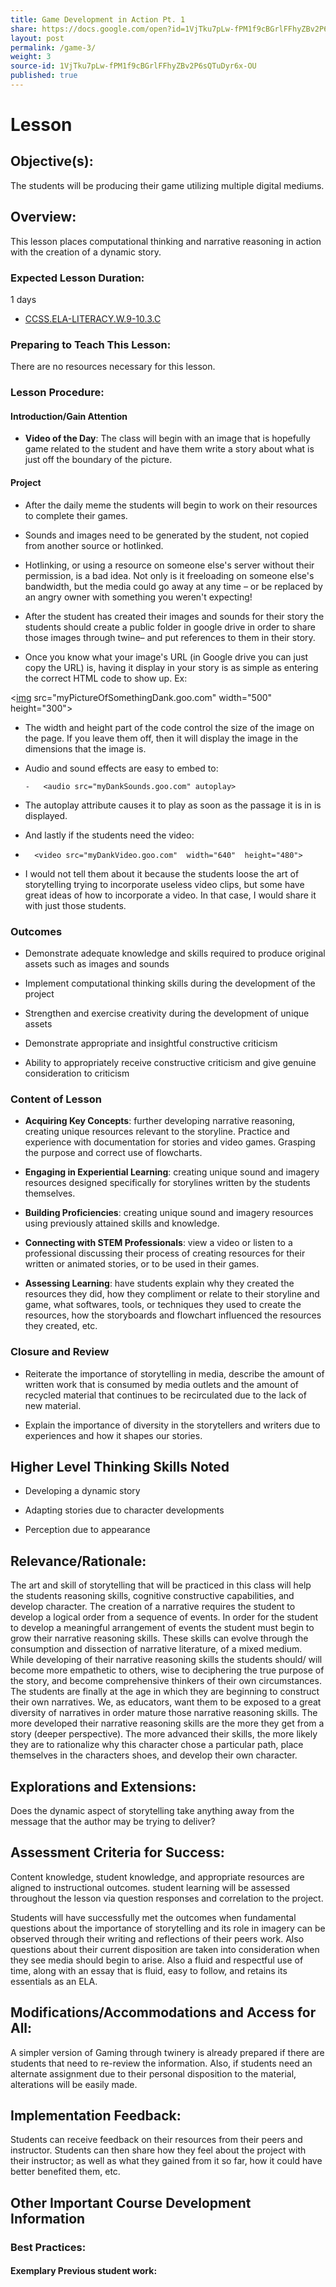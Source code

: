 ```yaml
---
title: Game Development in Action Pt. 1
share: https://docs.google.com/open?id=1VjTku7pLw-fPM1f9cBGrlFFhyZBv2P6sQTuDyr6x-OU
layout: post
permalink: /game-3/
weight: 3
source-id: 1VjTku7pLw-fPM1f9cBGrlFFhyZBv2P6sQTuDyr6x-OU
published: true
---
```

# Lesson

## Objective(s):

The students will be producing their game utilizing multiple digital mediums.

## Overview:

This lesson places computational thinking and narrative reasoning in action with the creation of a dynamic story.

### Expected Lesson Duration:

1 days

-  <a href = "http://www.corestandards.org/ELA-Literacy/W/9-10/3/c/" target="_blank">CCSS.ELA-LITERACY.W.9-10.3.C</a>

### Preparing to Teach This Lesson:

There are no resources necessary for this lesson.

### Lesson Procedure:

#### Introduction/Gain Attention    

- **Video of the Day**: The class will begin with an image that is hopefully game related to the student and have them write a story about what is just off the boundary of the picture.

#### Project

-   After the daily meme the students will begin to work on their resources to complete their games.

    

-   Sounds and images need to be generated by the student, not copied from another source or hotlinked.    

-   Hotlinking, or using a resource on someone else's server without their permission, is a bad idea. Not only is it freeloading on someone else's bandwidth, but the media could go away at any time – or be replaced by an angry owner with something you weren't expecting!

-   After the student has created their images and sounds for their story the students should create a public folder in google drive in order to share those images through twine– and put references to them in their story.

    

-   Once you know what your image's URL (in Google drive you can just copy the URL) is, having it display in your story is as simple as entering the correct HTML code to show up. Ex:

<[img](http://december.com/html/4/element/img.html) src="myPictureOfSomethingDank.goo.com"  width="500"  height="300">

    

-   The width and height part of the code control the size of the image on the page. If you leave them off, then it will display the image in the dimensions that the image is.

    

-   Audio and sound effects are easy to embed to:

    

        -   <audio src="myDankSounds.goo.com" autoplay>

    

    

-   The autoplay attribute causes it to play as soon as the passage it is in is displayed.

    

-   And lastly if the students need the video:

    

*       <video src="myDankVideo.goo.com"  width="640"  height="480">  

    </video>

    

-   I would not tell them about it because the students loose the art of storytelling trying to incorporate useless video clips, but some have great ideas of how to incorporate a video.  In that case, I would share it with just those students.

### Outcomes

* Demonstrate adequate knowledge and skills required to produce original assets such as images and sounds

    

* Implement computational thinking skills during the development of the project

    

* Strengthen and exercise creativity during the development of unique assets

    

* Demonstrate appropriate and insightful constructive criticism

    

* Ability to appropriately receive constructive criticism and give genuine consideration to criticism    

### Content of Lesson

* **Acquiring Key Concepts**: further developing narrative reasoning, creating unique resources relevant to the storyline. Practice and experience with documentation for stories and video games. Grasping the purpose and correct use of flowcharts.

* **Engaging in Experiential Learning**: creating unique sound and imagery resources designed specifically for storylines written by the students themselves.

* **Building Proficiencies**: creating unique sound and imagery resources using previously attained skills and knowledge.

* **Connecting with STEM Professionals**: view a video or listen to a professional discussing their process of creating resources for their written or animated stories, or to be used in their games.

* **Assessing Learning**: have students explain why they created the resources they did, how they compliment or relate to their storyline and game, what softwares, tools, or techniques they used to create the resources, how the storyboards and flowchart influenced the resources they created, etc.

    

### Closure and Review

* Reiterate the importance of storytelling in media, describe the amount of written work that is consumed by media outlets and the amount of recycled material that continues to be recirculated due to the lack of new material.

    

* Explain the importance of diversity in the storytellers and writers due to experiences and how it shapes our stories.  

## Higher Level Thinking Skills Noted    

* Developing a dynamic story

    

* Adapting stories due to character developments

    

* Perception due to appearance

## Relevance/Rationale:

The art and skill of storytelling that will be practiced in this class will help the students reasoning skills, cognitive constructive capabilities, and develop character. The creation of a narrative requires the student to develop a logical order from a sequence of events. In order for the student to develop a meaningful arrangement of events the student must begin to grow their narrative reasoning skills. These skills can evolve through the consumption and dissection of narrative literature, of a mixed medium. While developing of their narrative reasoning skills the students should/ will become more empathetic to others, wise to deciphering the true purpose of the story, and become comprehensive thinkers of their own circumstances. The students are finally at the age in which they are beginning to construct their own narratives. We, as educators, want them to be exposed to a great diversity of narratives in order mature those narrative reasoning skills. The more developed their narrative reasoning skills are the more they get from a story (deeper perspective). The more advanced their skills, the more likely they are to rationalize why this character chose a particular path, place themselves in the characters shoes, and develop their own character.

 

## Explorations and Extensions:

Does the dynamic aspect of storytelling take anything away from the message that the author may be trying to deliver?

## Assessment Criteria for Success:

Content knowledge, student knowledge, and appropriate resources are aligned to instructional outcomes. student learning will be assessed throughout the lesson via question responses and correlation to the project.

Students will have successfully met the outcomes when fundamental questions about the importance of storytelling and its role in imagery can be observed through their writing and reflections of their peers work. Also questions about their current disposition are taken into consideration when they see media should begin to arise. Also a fluid and respectful use of time, along with an essay that is fluid, easy to follow, and retains its essentials as an ELA.

  

## Modifications/Accommodations and Access for All:

A simpler version of Gaming through twinery is already prepared if there are students that need to re-review the information. Also, if students need an alternate assignment due to their personal disposition to the material, alterations will be easily made.

## Implementation Feedback:

Students can receive feedback on their resources from their peers and instructor. Students can then share how they feel about the project with their instructor; as well as what they gained from it so far, how it could have better benefited them, etc.

## Other Important Course Development Information

### Best Practices:

#### Exemplary Previous student work:

